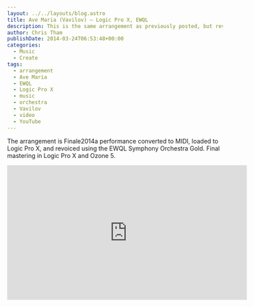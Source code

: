 ```yaml
---
layout: ../../layouts/blog.astro
title: Ave Maria (Vavilov) – Logic Pro X, EWQL
description: This is the same arrangement as previously posted, but revoiced.
author: Chris Tham
publishDate: 2014-03-24T06:53:48+00:00
categories:
  - Music
  - Create
tags:
  - arrangement
  - Ave Maria
  - EWQL
  - Logic Pro X
  - music
  - orchestra
  - Vavilov
  - video
  - YouTube
---
```

The arrangement is Finale2014a performance converted to MIDI, loaded to Logic Pro X, and revoiced using the EWQL Symphony Orchestra Gold. Final mastering in Logic Pro X and Ozone 5.

<iframe width="560" height="315" src="https://www.youtube.com/embed/j52Vxi4Ii5o" title="YouTube video player" frameborder="0" allow="accelerometer; autoplay; clipboard-write; encrypted-media; gyroscope; picture-in-picture" allowfullscreen></iframe>

